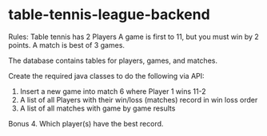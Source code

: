 # table-tennis-league-backend

Rules:
Table tennis has 2 Players
A game is first to 11, but you must win by 2 points.
A match is best of 3 games.

The database contains tables for players, games, and matches.  

Create the required java classes to do the following via API:
1. Insert a new game into match 6 where Player 1 wins 11-2
2. A list of all Players with their win/loss (matches) record  in win loss order
3. A list of all matches with game by game results

Bonus
4. Which player(s) have the best record.

